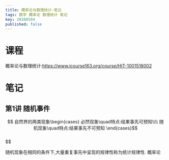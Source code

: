 ```yaml
---
title: 概率论与数理统计-笔记
tags: 数学 概率论 数理统计 笔记
key: 20200504
published: false
---
```

# 课程
概率论与数理统计:https://www.icourse163.org/course/HIT-1001518002

# 笔记
## 第1讲 随机事件

$$
自然界的两类现象\begin{cases}
    必然现象\quad特点:结果事先可预知\\\\
    随机现象\quad特点:结果事先不可预知
\end{cases}$$  
$$

随机现象在相同的条件下,大量重复事先中呈现的规律性称为统计规律性.
概率论